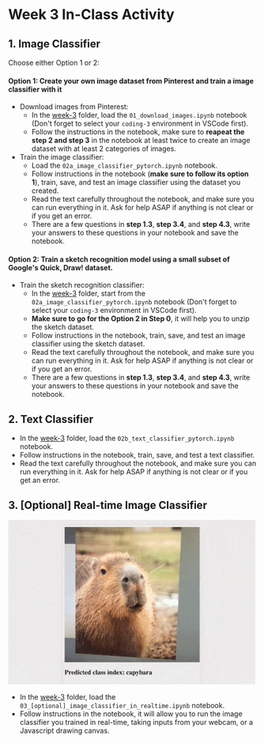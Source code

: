 # Week 3 In-Class Activity  

## 1. Image Classifier

Choose either Option 1 or 2:

#### Option 1: Create your own image dataset from Pinterest and train a image classifier with it

 - Download images from Pinterest:
   - In the [week-3](https://git.arts.ac.uk/jgillick/Critical-Coding-3-2025/tree/main/week-3) folder, load the `01_download_images.ipynb` notebook (Don't forget to select your `coding-3` environment in VSCode first).  
   - Follow the instructions in the notebook, make sure to **reapeat the step 2 and step 3** in the notebook at least twice to create an image dataset with at least 2 categories of images.
 - Train the image classifier:
   - Load the `02a_image_classifier_pytorch.ipynb` notebook.
   - Follow instructions in the notebook (**make sure to follow its option 1**), train, save, and test an image classifier using the dataset you created.  
   - Read the text carefully throughout the notebook, and make sure you can run everything in it. Ask for help ASAP if anything is not clear or if you get an error.
   - There are a few questions in **step 1.3**, **step 3.4**, and **step 4.3**, write your answers to these questions in your notebook and save the notebook.
  


#### Option 2: Train a sketch recognition model using a small subset of Google's Quick, Draw! dataset.  


 - Train the sketch recognition classifier:
   - In the [week-3](https://git.arts.ac.uk/jgillick/Critical-Coding-3-2025/tree/main/week-3) folder, start from the `02a_image_classifier_pytorch.ipynb` notebook (Don't forget to select your `coding-3` environment in VSCode first).  
   - **Make sure to go for the Option 2 in Step 0**, it will help you to unzip the sketch dataset.
   - Follow instructions in the notebook, train, save, and test an image classifier using the sketch dataset.
   - Read the text carefully throughout the notebook, and make sure you can run everything in it. Ask for help ASAP if anything is not clear or if you get an error.
   - There are a few questions in **step 1.3**, **step 3.4**, and **step 4.3**, write your answers to these questions in your notebook and save the notebook.


## 2. Text Classifier  

 - In the [week-3](https://git.arts.ac.uk/jgillick/Critical-Coding-3-2025/tree/main/week-3) folder, load the `02b_text_classifier_pytorch.ipynb` notebook.
 - Follow instructions in the notebook, train, save, and test a text classifier.  
 - Read the text carefully throughout the notebook, and make sure you can run everything in it. Ask for help ASAP if anything is not clear or if you get an error.
 
 
## 3. [Optional] Real-time Image Classifier  

 <img src='./src/graphics/capy.gif' width='500px'></img>
 
 - In the [week-3](https://git.arts.ac.uk/jgillick/Critical-Coding-3-2025/tree/main/week-3) folder, load the `03_[optional]_image_classifier_in_realtime.ipynb` notebook.
 - Follow instructions in the notebook, it will allow you to run the image classifier you trained in real-time, taking inputs from your webcam, or a Javascript drawing canvas.  
 
